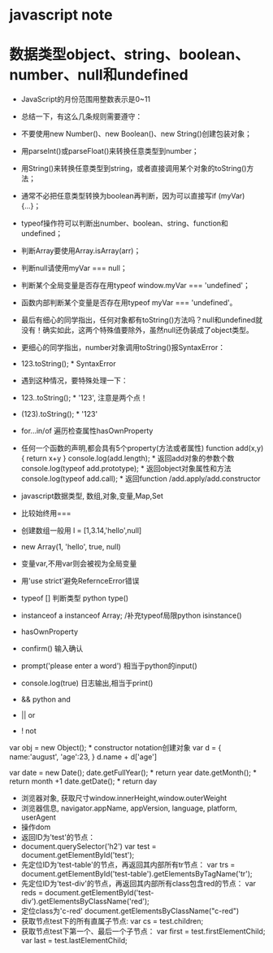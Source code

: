 # javascript note


# 数据类型object、string、boolean、number、null和undefined
* JavaScript的月份范围用整数表示是0~11
* 总结一下，有这么几条规则需要遵守：
* 不要使用new Number()、new Boolean()、new String()创建包装对象；
* 用parseInt()或parseFloat()来转换任意类型到number；
* 用String()来转换任意类型到string，或者直接调用某个对象的toString()方法；
* 通常不必把任意类型转换为boolean再判断，因为可以直接写if (myVar) {...}；
* typeof操作符可以判断出number、boolean、string、function和undefined；
* 判断Array要使用Array.isArray(arr)；
* 判断null请使用myVar === null；
* 判断某个全局变量是否存在用typeof window.myVar === 'undefined'；
* 函数内部判断某个变量是否存在用typeof myVar === 'undefined'。
* 最后有细心的同学指出，任何对象都有toString()方法吗？null和undefined就没有！确实如此，这两个特殊值要除外，虽然null还伪装成了object类型。
* 更细心的同学指出，number对象调用toString()报SyntaxError：
* 123.toString(); * SyntaxError
* 遇到这种情况，要特殊处理一下：
* 123..toString(); * '123', 注意是两个点！
* (123).toString(); * '123'

* for...in/of 遍历检查属性hasOwnProperty

* 任何一个函数的声明,都会具有5个property(方法或者属性)
function add(x,y)
{
    return x+y
}
console.log(add.length); * 返回add对象的参数个数
console.log(typeof add.prototype); * 返回object对象属性和方法
console.log(typeof add.call); * 返回function /add.apply/add.constructor
* javascript数据类型, 数组,对象,变量,Map,Set
* 比较始终用===
* 创建数组一般用 l = [1,3.14,'hello',null]
* new Array(1, 'hello', true, null)
* 变量var,不用var则会被视为全局变量
* 用'use strict'避免RefernceError错误
* typeof [] 判断类型 python type()
* instanceof a instanceof Array; /补充typeof局限python isinstance()
* hasOwnProperty
* confirm() 输入确认
* prompt('please enter a word') 相当于python的input()
* console.log(true) 日志输出,相当于print()
* && python and
* || or
* ! not

var obj = new Object(); * constructor notation创建对象
var d = {
    name:'august',
    'age':23,
}
d.name + d['age']

var date = new Date();
date.getFullYear(); * return year
date.getMonth(); * return month +1
date.getDate(); * return day


* 浏览器对象, 获取尺寸window.innerHeight,window.outerWeight
* 浏览器信息, navigator.appName, appVersion, language, platform, userAgent
* 操作dom
* 返回ID为'test'的节点：
* document.querySelector('h2')
var test = document.getElementById('test');
* 先定位ID为'test-table'的节点，再返回其内部所有tr节点：
var trs = document.getElementById('test-table').getElementsByTagName('tr');
* 先定位ID为'test-div'的节点，再返回其内部所有class包含red的节点：
var reds = document.getElementById('test-div').getElementsByClassName('red');
* 定位class为'c-red'
document.getElementsByClassName("c-red")
* 获取节点test下的所有直属子节点:
var cs = test.children;
* 获取节点test下第一个、最后一个子节点：
var first = test.firstElementChild;
var last = test.lastElementChild;
